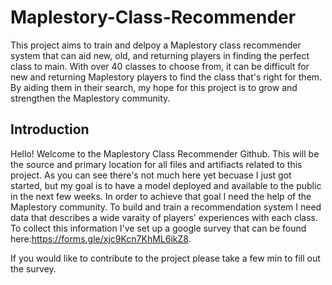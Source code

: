 # Maplestory-Class-Recommender
This project aims to train and delpoy a Maplestory class recommender system that can aid new, old, and returning players in finding the perfect class to main. With over 40 classes to choose from, it can be difficult for new and returning Maplestory players to find the class that's right for them. By aiding them in their search, my hope for this project is to grow and strengthen the Maplestory community. 

## Introduction

Hello! Welcome to the Maplestory Class Recommender Github. This will be the source and primary location for all files and artifiacts related to this project. As you can see there's not much here yet becuase I just got started, but my goal is to have a model deployed and available to the public in the next few weeks. In order to achieve that goal I need the help of the Maplestory community. To build and train a recommendation system I need data that describes a wide varaity of players' experiences with each class. To collect this information I've set up a google survey that can be found here:https://forms.gle/xjc9Kcn7KhML6ikZ8. 

If you would like to contribute to the project please take a few min to fill out the survey.

